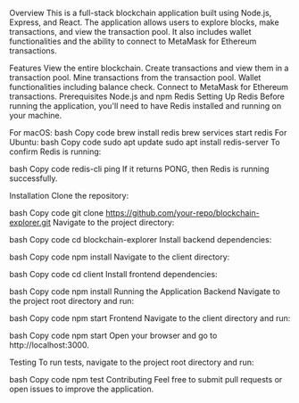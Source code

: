 Overview
This is a full-stack blockchain application built using Node.js, Express, and React. The application allows users to explore blocks, make transactions, and view the transaction pool. It also includes wallet functionalities and the ability to connect to MetaMask for Ethereum transactions.

Features
View the entire blockchain.
Create transactions and view them in a transaction pool.
Mine transactions from the transaction pool.
Wallet functionalities including balance check.
Connect to MetaMask for Ethereum transactions.
Prerequisites
Node.js and npm
Redis
Setting Up Redis
Before running the application, you'll need to have Redis installed and running on your machine.

For macOS:
bash
Copy code
brew install redis
brew services start redis
For Ubuntu:
bash
Copy code
sudo apt update
sudo apt install redis-server
To confirm Redis is running:

bash
Copy code
redis-cli ping
If it returns PONG, then Redis is running successfully.

Installation
Clone the repository:

bash
Copy code
git clone https://github.com/your-repo/blockchain-explorer.git
Navigate to the project directory:

bash
Copy code
cd blockchain-explorer
Install backend dependencies:

bash
Copy code
npm install
Navigate to the client directory:

bash
Copy code
cd client
Install frontend dependencies:

bash
Copy code
npm install
Running the Application
Backend
Navigate to the project root directory and run:

bash
Copy code
npm start
Frontend
Navigate to the client directory and run:

bash
Copy code
npm start
Open your browser and go to http://localhost:3000.

Testing
To run tests, navigate to the project root directory and run:

bash
Copy code
npm test
Contributing
Feel free to submit pull requests or open issues to improve the application.